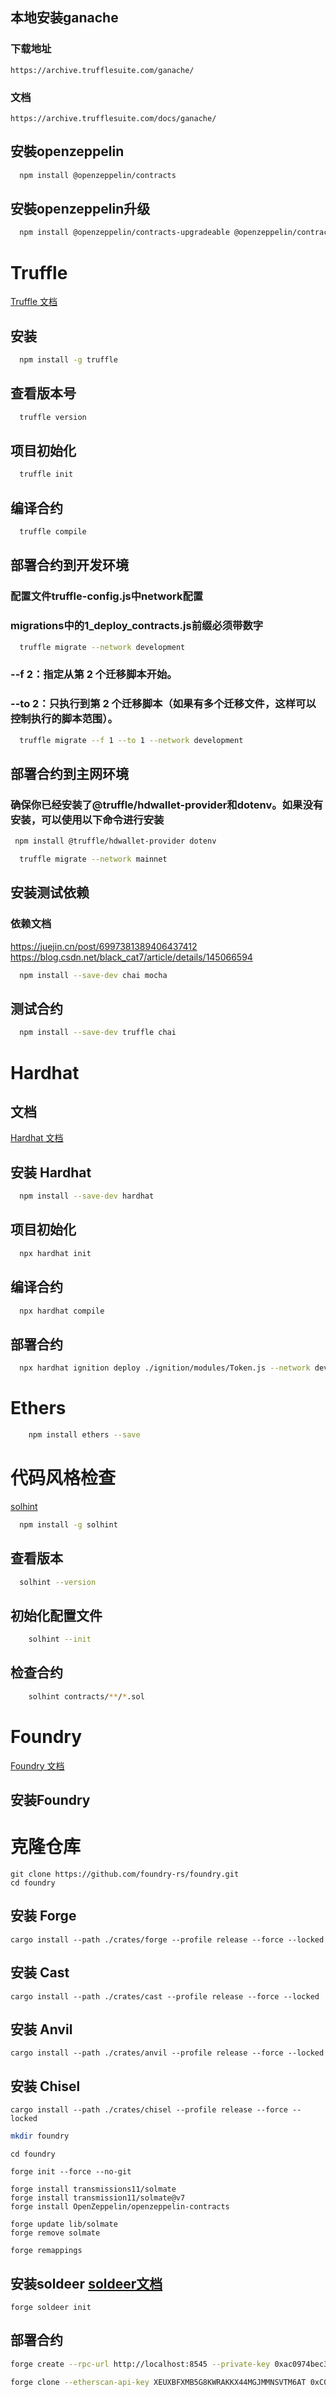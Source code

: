 ## 本地安装ganache
### 下载地址
```
https://archive.trufflesuite.com/ganache/
```

### 文档
```
https://archive.trufflesuite.com/docs/ganache/
```
## 安裝openzeppelin
```bash
  npm install @openzeppelin/contracts
```
## 安裝openzeppelin升级
```bash
  npm install @openzeppelin/contracts-upgradeable @openzeppelin/contracts
```

# Truffle

[Truffle 文档](https://archive.trufflesuite.com/docs/truffle/)


## 安装
```bash
  npm install -g truffle
```

## 查看版本号
```bash
  truffle version
```

## 项目初始化
```bash
  truffle init
```
## 编译合约
```bash
  truffle compile
```

## 部署合约到开发环境
### 配置文件truffle-config.js中network配置
### migrations中的1_deploy_contracts.js前缀必须带数字
```bash
  truffle migrate --network development
```
### --f 2：指定从第 2 个迁移脚本开始。
### --to 2：只执行到第 2 个迁移脚本（如果有多个迁移文件，这样可以控制执行的脚本范围）。
```bash
  truffle migrate --f 1 --to 1 --network development
```

## 部署合约到主网环境
### 确保你已经安装了@truffle/hdwallet-provider和dotenv。如果没有安装，可以使用以下命令进行安装
```bash
 npm install @truffle/hdwallet-provider dotenv
```

```bash
  truffle migrate --network mainnet
```

## 安装测试依赖
### 依赖文档
https://juejin.cn/post/6997381389406437412
https://blog.csdn.net/black_cat7/article/details/145066594
```bash
  npm install --save-dev chai mocha
```

## 测试合约
```bash
  npm install --save-dev truffle chai
```


# Hardhat

## 文档
[Hardhat 文档](https://hardhat.org/docs)

## 安装 Hardhat
```bash
  npm install --save-dev hardhat
```

## 项目初始化
```bash
  npx hardhat init
```

## 编译合约
```bash
  npx hardhat compile
```

## 部署合约
```bash
  npx hardhat ignition deploy ./ignition/modules/Token.js --network development
```

# Ethers
```bash
    npm install ethers --save
```
# 代码风格检查
[solhint](https://www.npmjs.com/package/solhint)

```bash
  npm install -g solhint
```
## 查看版本
```bash
  solhint --version
```
## 初始化配置文件
```bash
    solhint --init
```
## 检查合约
```bash
    solhint contracts/**/*.sol

```

# Foundry
[Foundry 文档](https://learnblockchain.cn/docs/foundry/i18n/zh/index.html)

## 安装Foundry
# 克隆仓库
```
git clone https://github.com/foundry-rs/foundry.git
cd foundry
```
## 安装 Forge
```
cargo install --path ./crates/forge --profile release --force --locked
```
## 安装 Cast
```
cargo install --path ./crates/cast --profile release --force --locked
```
## 安装 Anvil
```
cargo install --path ./crates/anvil --profile release --force --locked
```
## 安装 Chisel
```
cargo install --path ./crates/chisel --profile release --force --locked
```

```bash
mkdir foundry
```
```
cd foundry
```
```
forge init --force --no-git
```
```
forge install transmissions11/solmate
forge install transmission11/solmate@v7
forge install OpenZeppelin/openzeppelin-contracts

forge update lib/solmate
forge remove solmate

forge remappings
```

## 安装soldeer [soldeer文档](https://soldeer.xyz/)
```
forge soldeer init
```

## 部署合约
```bash
forge create --rpc-url http://localhost:8545 --private-key 0xac0974bec39a17e36ba4a6b4d238ff944bacb478cbed5efcae784d7bf4f2ff80 src/Counter.sol:Counter --broadcast
```
```bash
forge clone --etherscan-api-key XEUXBFXMB5G8KWRAKKX44MGJMMNSVTM6AT 0xC02aaA39b223FE8D0A0e5C4F27eAD9083C756Cc2 WETH9
```